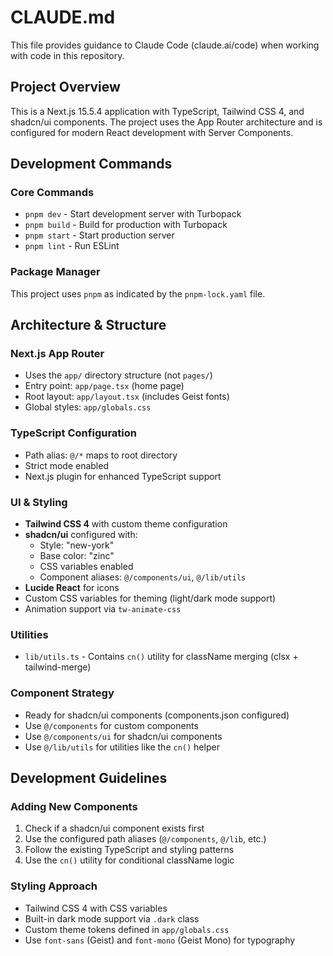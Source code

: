 # CLAUDE.md

This file provides guidance to Claude Code (claude.ai/code) when working with code in this repository.

## Project Overview

This is a Next.js 15.5.4 application with TypeScript, Tailwind CSS 4, and shadcn/ui components. The project uses the App Router architecture and is configured for modern React development with Server Components.

## Development Commands

### Core Commands
- `pnpm dev` - Start development server with Turbopack
- `pnpm build` - Build for production with Turbopack
- `pnpm start` - Start production server
- `pnpm lint` - Run ESLint

### Package Manager
This project uses `pnpm` as indicated by the `pnpm-lock.yaml` file.

## Architecture & Structure

### Next.js App Router
- Uses the `app/` directory structure (not `pages/`)
- Entry point: `app/page.tsx` (home page)
- Root layout: `app/layout.tsx` (includes Geist fonts)
- Global styles: `app/globals.css`

### TypeScript Configuration
- Path alias: `@/*` maps to root directory
- Strict mode enabled
- Next.js plugin for enhanced TypeScript support

### UI & Styling
- **Tailwind CSS 4** with custom theme configuration
- **shadcn/ui** configured with:
  - Style: "new-york"
  - Base color: "zinc"
  - CSS variables enabled
  - Component aliases: `@/components/ui`, `@/lib/utils`
- **Lucide React** for icons
- Custom CSS variables for theming (light/dark mode support)
- Animation support via `tw-animate-css`

### Utilities
- `lib/utils.ts` - Contains `cn()` utility for className merging (clsx + tailwind-merge)

### Component Strategy
- Ready for shadcn/ui components (components.json configured)
- Use `@/components` for custom components
- Use `@/components/ui` for shadcn/ui components
- Use `@/lib/utils` for utilities like the `cn()` helper

## Development Guidelines

### Adding New Components
1. Check if a shadcn/ui component exists first
2. Use the configured path aliases (`@/components`, `@/lib`, etc.)
3. Follow the existing TypeScript and styling patterns
4. Use the `cn()` utility for conditional className logic

### Styling Approach
- Tailwind CSS 4 with CSS variables
- Built-in dark mode support via `.dark` class
- Custom theme tokens defined in `app/globals.css`
- Use `font-sans` (Geist) and `font-mono` (Geist Mono) for typography